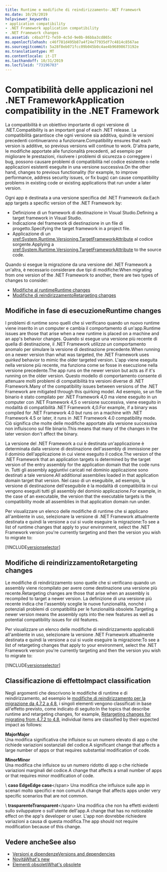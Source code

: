 ```yaml
---
title: Runtime e modifiche di reindirizzamento-.NET Framework
ms.date: 10/29/2019
helpviewer_keywords:
- application compatibility
- .NET Framework application compatibility
- .NET Framework changes
ms.assetid: c4ba3ff2-fe59-4c5d-9e0b-86bba3cd865c
ms.openlocfilehash: c46f781d495b87a4f24e77935df7c4814c8567ae
ms.sourcegitcommit: 5a28f8eb071fcc09b045b0c4ae4b96898673192e
ms.translationtype: MT
ms.contentlocale: it-IT
ms.lasthandoff: 10/31/2019
ms.locfileid: "73196703"
---
```

# <a name="application-compatibility-in-the-net-framework"></a><span data-ttu-id="27ae5-102">Compatibilità delle applicazioni nel .NET Framework</span><span class="sxs-lookup"><span data-stu-id="27ae5-102">Application compatibility in the .NET Framework</span></span>

<span data-ttu-id="27ae5-103">La compatibilità è un obiettivo importante di ogni versione di .NET.</span><span class="sxs-lookup"><span data-stu-id="27ae5-103">Compatibility is an important goal of each .NET release.</span></span> <span data-ttu-id="27ae5-104">La compatibilità garantisce che ogni versione sia additiva, quindi le versioni precedenti continueranno a funzionare.</span><span class="sxs-lookup"><span data-stu-id="27ae5-104">Compatibility ensures that each version is additive, so previous versions will continue to work.</span></span> <span data-ttu-id="27ae5-105">D'altra parte, le modifiche apportate alle funzionalità precedenti, ad esempio per migliorare le prestazioni, risolvere i problemi di sicurezza o correggere i bug, possono causare problemi di compatibilità nel codice esistente o nelle applicazioni esistenti eseguite in una versione successiva.</span><span class="sxs-lookup"><span data-stu-id="27ae5-105">On the other hand, changes to previous functionality (for example, to improve performance, address security issues, or fix bugs) can cause compatibility problems in existing code or existing applications that run under a later version.</span></span>

<span data-ttu-id="27ae5-106">Ogni app è destinata a una versione specifica del .NET Framework da:</span><span class="sxs-lookup"><span data-stu-id="27ae5-106">Each app targets a specific version of the .NET Framework by:</span></span>

- <span data-ttu-id="27ae5-107">Definizione di un framework di destinazione in Visual Studio.</span><span class="sxs-lookup"><span data-stu-id="27ae5-107">Defining a target framework in Visual Studio.</span></span>
- <span data-ttu-id="27ae5-108">Indicazione del framework di destinazione in un file di progetto.</span><span class="sxs-lookup"><span data-stu-id="27ae5-108">Specifying the target framework in a project file.</span></span>
- <span data-ttu-id="27ae5-109">Applicazione di un <xref:System.Runtime.Versioning.TargetFrameworkAttribute> al codice sorgente.</span><span class="sxs-lookup"><span data-stu-id="27ae5-109">Applying a <xref:System.Runtime.Versioning.TargetFrameworkAttribute> to the source code.</span></span>

<span data-ttu-id="27ae5-110">Quando si esegue la migrazione da una versione del .NET Framework a un'altra, è necessario considerare due tipi di modifiche:</span><span class="sxs-lookup"><span data-stu-id="27ae5-110">When migrating from one version of the .NET Framework to another, there are two types of changes to consider:</span></span>

- [<span data-ttu-id="27ae5-111">Modifiche al runtime</span><span class="sxs-lookup"><span data-stu-id="27ae5-111">Runtime changes</span></span>](#runtime-changes)
- [<span data-ttu-id="27ae5-112">Modifiche di reindirizzamento</span><span class="sxs-lookup"><span data-stu-id="27ae5-112">Retargeting changes</span></span>](#retargeting-changes)

## <a name="runtime-changes"></a><span data-ttu-id="27ae5-113">Modifiche in fase di esecuzione</span><span class="sxs-lookup"><span data-stu-id="27ae5-113">Runtime changes</span></span>

<span data-ttu-id="27ae5-114">I problemi di runtime sono quelli che si verificano quando un nuovo runtime viene inserito in un computer e cambia il comportamento di un'app.</span><span class="sxs-lookup"><span data-stu-id="27ae5-114">Runtime issues are those that arise when a new runtime is placed on a machine and an app's behavior changes.</span></span> <span data-ttu-id="27ae5-115">Quando si esegue una versione più recente di quella di destinazione, il .NET Framework *utilizza un* comportamento anomalo per simulare la versione di destinazione precedente.</span><span class="sxs-lookup"><span data-stu-id="27ae5-115">When running on a newer version than what was targeted, the .NET Framework uses *quirked* behavior to mimic the older targeted version.</span></span> <span data-ttu-id="27ae5-116">L'app viene eseguita nella versione più recente, ma funziona come se fosse in esecuzione nella versione precedente.</span><span class="sxs-lookup"><span data-stu-id="27ae5-116">The app runs on the newer version but acts as if it's running on the older version.</span></span> <span data-ttu-id="27ae5-117">Questo modello di comportamento consente di attenuare molti problemi di compatibilità tra versioni diverse di .NET Framework.</span><span class="sxs-lookup"><span data-stu-id="27ae5-117">Many of the compatibility issues between versions of the .NET Framework are mitigated through this quirking model.</span></span> <span data-ttu-id="27ae5-118">Ad esempio, se un file binario è stato compilato per .NET Framework 4,0 ma viene eseguito in un computer con .NET Framework 4,5 o versione successiva, viene eseguito in modalità di compatibilità .NET Framework 4,0.</span><span class="sxs-lookup"><span data-stu-id="27ae5-118">For example, if a binary was compiled for .NET Framework 4.0 but runs on a machine with .NET Framework 4.5 or later, it runs in .NET Framework 4.0 compatibility mode.</span></span> <span data-ttu-id="27ae5-119">Ciò significa che molte delle modifiche apportate alla versione successiva non influiscono sul file binario.</span><span class="sxs-lookup"><span data-stu-id="27ae5-119">This means that many of the changes in the later version don't affect the binary.</span></span>

<span data-ttu-id="27ae5-120">La versione del .NET Framework a cui è destinata un'applicazione è determinata dalla versione di destinazione dell'assembly di immissione per il dominio dell'applicazione in cui viene eseguito il codice.</span><span class="sxs-lookup"><span data-stu-id="27ae5-120">The version of the .NET Framework that an application targets is determined by the target version of the entry assembly for the application domain that the code runs in.</span></span> <span data-ttu-id="27ae5-121">Tutti gli assembly aggiuntivi caricati nel dominio applicazione sono destinati a tale versione.</span><span class="sxs-lookup"><span data-stu-id="27ae5-121">All additional assemblies loaded in that application domain target that version.</span></span> <span data-ttu-id="27ae5-122">Nel caso di un eseguibile, ad esempio, la versione di destinazione dell'eseguibile è la modalità di compatibilità in cui vengono eseguiti tutti gli assembly del dominio applicazione.</span><span class="sxs-lookup"><span data-stu-id="27ae5-122">For example, in the case of an executable, the version that the executable targets is the compatibility mode all assemblies in that application domain run under.</span></span>

<span data-ttu-id="27ae5-123">Per visualizzare un elenco delle modifiche di runtime che si applicano all'ambiente in uso, selezionare la versione di .NET Framework attualmente destinata e quindi la versione a cui si vuole eseguire la migrazione:</span><span class="sxs-lookup"><span data-stu-id="27ae5-123">To see a list of runtime changes that apply to your environment, select the .NET Framework version you're currently targeting and then the version you wish to migrate to:</span></span>

[!INCLUDE[versionselector](../../../includes/migration-guide/runtime/versionselector.md)]

## <a name="retargeting-changes"></a><span data-ttu-id="27ae5-124">Modifiche di reindirizzamento</span><span class="sxs-lookup"><span data-stu-id="27ae5-124">Retargeting changes</span></span>

<span data-ttu-id="27ae5-125">Le modifiche di reindirizzamento sono quelle che si verificano quando un assembly viene ricompilato per avere come destinazione una versione più recente.</span><span class="sxs-lookup"><span data-stu-id="27ae5-125">Retargeting changes are those that arise when an assembly is recompiled to target a newer version.</span></span> <span data-ttu-id="27ae5-126">La definizione di una versione più recente indica che l'assembly sceglie le nuove funzionalità, nonché i potenziali problemi di compatibilità per le funzionalità obsolete.</span><span class="sxs-lookup"><span data-stu-id="27ae5-126">Targeting a newer version means the assembly opts into the new features as well as potential compatibility issues for old features.</span></span>

<span data-ttu-id="27ae5-127">Per visualizzare un elenco delle modifiche di reindirizzamento applicabili all'ambiente in uso, selezionare la versione .NET Framework attualmente destinata e quindi la versione a cui si vuole eseguire la migrazione:</span><span class="sxs-lookup"><span data-stu-id="27ae5-127">To see a list of retargeting changes that apply to your environment, select the .NET Framework version you're currently targeting and then the version you wish to migrate to:</span></span>

[!INCLUDE[versionselector](../../../includes/migration-guide/retargeting/versionselector.md)]

## <a name="impact-classification"></a><span data-ttu-id="27ae5-128">Classificazione di effetto</span><span class="sxs-lookup"><span data-stu-id="27ae5-128">Impact classification</span></span>

<span data-ttu-id="27ae5-129">Negli argomenti che descrivono le modifiche di runtime e di reindirizzamento, ad esempio le [modifiche di reindirizzamento per la migrazione da 4.7.2 a 4,8](retargeting/4.7.2-4.8.md), i singoli elementi vengono classificati in base all'effetto previsto, come indicato di seguito:</span><span class="sxs-lookup"><span data-stu-id="27ae5-129">In the topics that describe runtime and retargeting changes, for example, [Retargeting changes for migrating from 4.7.2 to 4.8](retargeting/4.7.2-4.8.md), individual items are classified by their expected impact as follows:</span></span>

<span data-ttu-id="27ae5-130">**Major**</span><span class="sxs-lookup"><span data-stu-id="27ae5-130">**Major**</span></span>\
<span data-ttu-id="27ae5-131">Una modifica significativa che influisce su un numero elevato di app o che richiede variazioni sostanziali del codice.</span><span class="sxs-lookup"><span data-stu-id="27ae5-131">A significant change that affects a large number of apps or that requires substantial modification of code.</span></span>

<span data-ttu-id="27ae5-132">**Minor**</span><span class="sxs-lookup"><span data-stu-id="27ae5-132">**Minor**</span></span>\
<span data-ttu-id="27ae5-133">Una modifica che influisce su un numero ridotto di app o che richiede variazioni marginali del codice.</span><span class="sxs-lookup"><span data-stu-id="27ae5-133">A change that affects a small number of apps or that requires minor modification of code.</span></span>

<span data-ttu-id="27ae5-134">\ **caso Edge**</span><span class="sxs-lookup"><span data-stu-id="27ae5-134">**Edge case**\</span></span>
<span data-ttu-id="27ae5-135">Una modifica che influisce sulle app in scenari molto specifici e non comuni.</span><span class="sxs-lookup"><span data-stu-id="27ae5-135">A change that affects apps under very specific scenarios that are not common.</span></span>

<span data-ttu-id="27ae5-136">\ **trasparente**</span><span class="sxs-lookup"><span data-stu-id="27ae5-136">**Transparent**\</span></span>
<span data-ttu-id="27ae5-137">Una modifica che non ha effetti evidenti sullo sviluppatore o sull'utente dell'app.</span><span class="sxs-lookup"><span data-stu-id="27ae5-137">A change that has no noticeable effect on the app's developer or user.</span></span> <span data-ttu-id="27ae5-138">L'app non dovrebbe richiedere variazioni a causa di questa modifica.</span><span class="sxs-lookup"><span data-stu-id="27ae5-138">The app should not require modification because of this change.</span></span>

## <a name="see-also"></a><span data-ttu-id="27ae5-139">Vedere anche</span><span class="sxs-lookup"><span data-stu-id="27ae5-139">See also</span></span>

- [<span data-ttu-id="27ae5-140">Versioni e dipendenze</span><span class="sxs-lookup"><span data-stu-id="27ae5-140">Versions and dependencies</span></span>](versions-and-dependencies.md)
- [<span data-ttu-id="27ae5-141">Novità</span><span class="sxs-lookup"><span data-stu-id="27ae5-141">What's new</span></span>](../whats-new/index.md)
- [<span data-ttu-id="27ae5-142">Elementi obsoleti</span><span class="sxs-lookup"><span data-stu-id="27ae5-142">What's obsolete</span></span>](../whats-new/whats-obsolete.md)
